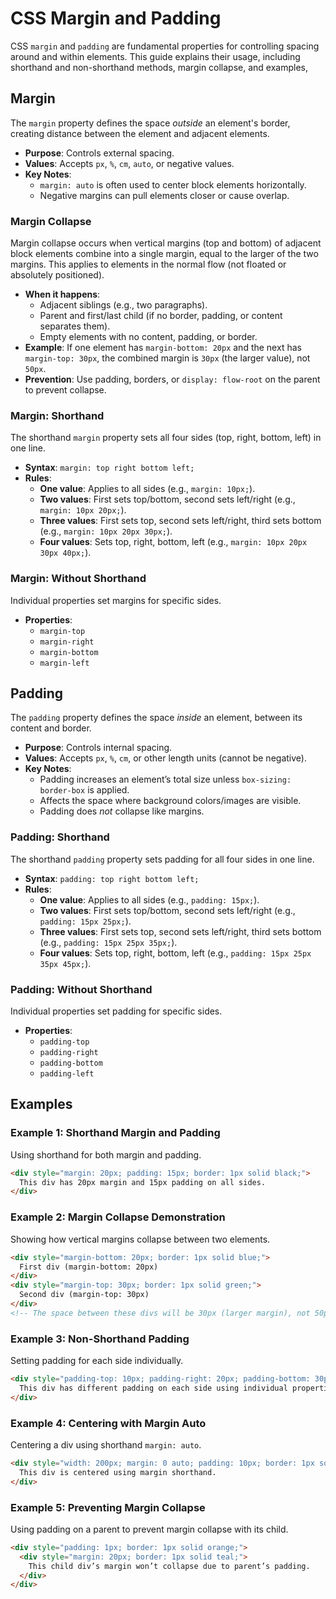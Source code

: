# CSS Margin and Padding

CSS `margin` and `padding` are fundamental properties for controlling spacing around and within elements. This guide explains their usage, including shorthand and non-shorthand methods, margin collapse, and examples,

## Margin
The `margin` property defines the space *outside* an element's border, creating distance between the element and adjacent elements.

- **Purpose**: Controls external spacing.
- **Values**: Accepts `px`, `%`, `cm`, `auto`, or negative values.
- **Key Notes**:
  - `margin: auto` is often used to center block elements horizontally.
  - Negative margins can pull elements closer or cause overlap.

### Margin Collapse
Margin collapse occurs when vertical margins (top and bottom) of adjacent block elements combine into a single margin, equal to the larger of the two margins. This applies to elements in the normal flow (not floated or absolutely positioned).

- **When it happens**:
  - Adjacent siblings (e.g., two paragraphs).
  - Parent and first/last child (if no border, padding, or content separates them).
  - Empty elements with no content, padding, or border.
- **Example**: If one element has `margin-bottom: 20px` and the next has `margin-top: 30px`, the combined margin is `30px` (the larger value), not `50px`.
- **Prevention**: Use padding, borders, or `display: flow-root` on the parent to prevent collapse.

### Margin: Shorthand
The shorthand `margin` property sets all four sides (top, right, bottom, left) in one line.

- **Syntax**: `margin: top right bottom left;`
- **Rules**:
  - **One value**: Applies to all sides (e.g., `margin: 10px;`).
  - **Two values**: First sets top/bottom, second sets left/right (e.g., `margin: 10px 20px;`).
  - **Three values**: First sets top, second sets left/right, third sets bottom (e.g., `margin: 10px 20px 30px;`).
  - **Four values**: Sets top, right, bottom, left (e.g., `margin: 10px 20px 30px 40px;`).

### Margin: Without Shorthand
Individual properties set margins for specific sides.

- **Properties**:
  - `margin-top`
  - `margin-right`
  - `margin-bottom`
  - `margin-left`

## Padding
The `padding` property defines the space *inside* an element, between its content and border.

- **Purpose**: Controls internal spacing.
- **Values**: Accepts `px`, `%`, `cm`, or other length units (cannot be negative).
- **Key Notes**:
  - Padding increases an element’s total size unless `box-sizing: border-box` is applied.
  - Affects the space where background colors/images are visible.
  - Padding does *not* collapse like margins.

### Padding: Shorthand
The shorthand `padding` property sets padding for all four sides in one line.

- **Syntax**: `padding: top right bottom left;`
- **Rules**:
  - **One value**: Applies to all sides (e.g., `padding: 15px;`).
  - **Two values**: First sets top/bottom, second sets left/right (e.g., `padding: 15px 25px;`).
  - **Three values**: First sets top, second sets left/right, third sets bottom (e.g., `padding: 15px 25px 35px;`).
  - **Four values**: Sets top, right, bottom, left (e.g., `padding: 15px 25px 35px 45px;`).

### Padding: Without Shorthand
Individual properties set padding for specific sides.

- **Properties**:
  - `padding-top`
  - `padding-right`
  - `padding-bottom`
  - `padding-left`

## Examples

### Example 1: Shorthand Margin and Padding
Using shorthand for both margin and padding.

```html
<div style="margin: 20px; padding: 15px; border: 1px solid black;">
  This div has 20px margin and 15px padding on all sides.
</div>
```

### Example 2: Margin Collapse Demonstration
Showing how vertical margins collapse between two elements.

```html
<div style="margin-bottom: 20px; border: 1px solid blue;">
  First div (margin-bottom: 20px)
</div>
<div style="margin-top: 30px; border: 1px solid green;">
  Second div (margin-top: 30px)
</div>
<!-- The space between these divs will be 30px (larger margin), not 50px -->
```

### Example 3: Non-Shorthand Padding
Setting padding for each side individually.

```html
<div style="padding-top: 10px; padding-right: 20px; padding-bottom: 30px; padding-left: 40px; border: 1px solid purple;">
  This div has different padding on each side using individual properties.
</div>
```

### Example 4: Centering with Margin Auto
Centering a div using shorthand `margin: auto`.

```html
<div style="width: 200px; margin: 0 auto; padding: 10px; border: 1px solid red;">
  This div is centered using margin shorthand.
</div>
```

### Example 5: Preventing Margin Collapse
Using padding on a parent to prevent margin collapse with its child.

```html
<div style="padding: 1px; border: 1px solid orange;">
  <div style="margin: 20px; border: 1px solid teal;">
    This child div’s margin won’t collapse due to parent’s padding.
  </div>
</div>
```

